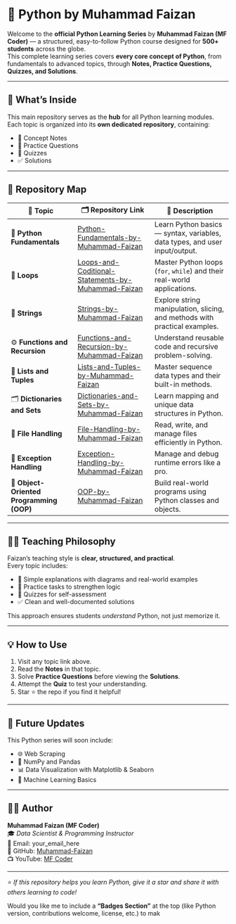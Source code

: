 # 🐍 Python by Muhammad Faizan  

Welcome to the **official Python Learning Series** by **Muhammad Faizan (MF Coder)** — a structured, easy-to-follow Python course designed for **500+ students** across the globe.  
This complete learning series covers **every core concept of Python**, from fundamentals to advanced topics, through **Notes, Practice Questions, Quizzes, and Solutions**.

---

## 📘 What’s Inside

This main repository serves as the **hub** for all Python learning modules.  
Each topic is organized into its **own dedicated repository**, containing:
- 📘 Concept Notes  
- 🧩 Practice Questions  
- 🧠 Quizzes  
- ✅ Solutions  

---

## 🧱 Repository Map

| 🔢 Topic | 🗂️ Repository Link | 📜 Description |
|-----------|------------------|----------------|
| 🧭 **Python Fundamentals** | [Python-Fundamentals-by-Muhammad-Faizan](https://github.com/Faizan-Ashiq/Python-Fundamentals-by-Muhammad-Faizan) | Learn Python basics — syntax, variables, data types, and user input/output. |
| 🔁 **Loops** | [Loops-and-Coditional-Statements-by-Muhammad-Faizan](https://github.com/Faizan-Ashiq/Loops-and-Conditional-Statements-by-Muhammad-Faizan) | Master Python loops (`for`, `while`) and their real-world applications. || Learn decision-making in Python using `if`, `elif`, and `else`. |
| 🧵 **Strings** | [Strings-by-Muhammad-Faizan](https://github.com/Faizan-Ashiq/Strings-by-Muhammad-Faizan) | Explore string manipulation, slicing, and methods with practical examples. |
| ⚙️ **Functions and Recursion** | [Functions-and-Recursion-by-Muhammad-Faizan](https://github.com/Faizan-Ashiq/Functions-and-Recursion-by-Muhammad-Faizan) | Understand reusable code and recursive problem-solving. |
| 🧮 **Lists and Tuples** | [Lists-and-Tuples-by-Muhammad-Faizan](https://github.com/Faizan-Ashiq/Lists-and-Tuples-by-Muhammad-Faizan) | Master sequence data types and their built-in methods. |
| 🗂️ **Dictionaries and Sets** | [Dictionaries-and-Sets-by-Muhammad-Faizan](https://github.com/Faizan-Ashiq/Dictionaries-and-Sets-by-Muhammad-Faizan) | Learn mapping and unique data structures in Python. |
| 🧰 **File Handling** | [File-Handling-by-Muhammad-Faizan](https://github.com/Faizan-Ashiq/File-Handling-by-Muhammad-Faizan) | Read, write, and manage files efficiently in Python. |
| 🧠 **Exception Handling** | [Exception-Handling-by-Muhammad-Faizan](https://github.com/Faizan-Ashiq/Exception-Handling-by-Muhammad-Faizan) | Manage and debug runtime errors like a pro. |
| 🧮 **Object-Oriented Programming (OOP)** | [OOP-by-Muhammad-Faizan](https://github.com/Faizan-Ashiq/OOP-by-Muhammad-Faizan) | Build real-world programs using Python classes and objects. |

---

## 🧑‍🏫 Teaching Philosophy  

Faizan’s teaching style is **clear, structured, and practical**.  
Every topic includes:
- 🧾 Simple explanations with diagrams and real-world examples  
- 🧩 Practice tasks to strengthen logic  
- 🧠 Quizzes for self-assessment  
- ✅ Clean and well-documented solutions  

This approach ensures students *understand* Python, not just memorize it.

---

## 💡 How to Use  

1. Visit any topic link above.  
2. Read the **Notes** in that topic.  
3. Solve **Practice Questions** before viewing the **Solutions**.  
4. Attempt the **Quiz** to test your understanding.  
5. Star ⭐ the repo if you find it helpful!  

---

## 🧾 Future Updates
This Python series will soon include:
- 🌐 Web Scraping  
- 🧮 NumPy and Pandas  
- 📊 Data Visualization with Matplotlib & Seaborn  
- 🤖 Machine Learning Basics  

---

## 👨‍💻 Author  

**Muhammad Faizan (MF Coder)**  
🎓 *Data Scientist & Programming Instructor*  
📧 Email: your_email_here  
💼 GitHub: [Muhammad-Faizan](https://github.com/Faizan-Ashiq)  
📺 YouTube: [MF Coder](#)

---

⭐ *If this repository helps you learn Python, give it a star and share it with others learning to code!*  

Would you like me to include a **“Badges Section”** at the top (like Python version, contributions welcome, license, etc.) to mak
